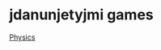 # jdanunjetyjmi games

[Physics](https://jakethakur.github.io/jdanunjetyjmi-games/physics/game.html)
